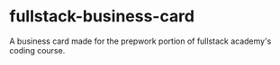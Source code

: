 # fullstack-business-card
A business card made for the prepwork portion of fullstack academy's coding course.